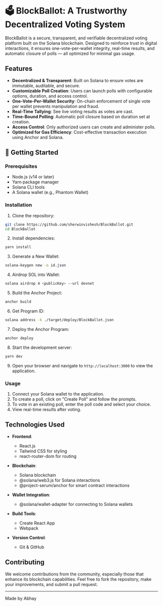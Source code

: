 
# 🗳️ BlockBallot: A Trustworthy Decentralized Voting System

BlockBallot is a secure, transparent, and verifiable decentralized voting platform built on the Solana blockchain. Designed to reinforce trust in digital interactions, it ensures one-vote-per-wallet integrity, real-time results, and automatic closure of polls — all optimized for minimal gas usage.

## Features

- **Decentralized & Transparent**: Built on Solana to ensure votes are immutable, auditable, and secure.
- **Customizable Poll Creation**: Users can launch polls with configurable options, duration, and access control.
- **One-Vote-Per-Wallet Security**: On-chain enforcement of single vote per wallet prevents manipulation and fraud.
- **Real-Time Tallying**: See live voting results as votes are cast.
- **Time-Bound Polling**: Automatic poll closure based on duration set at creation.
- **Access Control**: Only authorized users can create and administer polls.
- **Optimized for Gas Efficiency**: Cost-effective transaction execution using Anchor and Solana.

## 🚀 Getting Started

### Prerequisites

- Node.js (v14 or later)
- Yarn package manager
- Solana CLI tools
- A Solana wallet (e.g., Phantom Wallet)

### Installation

1. Clone the repository:
```bash
git clone https://github.com/sherwinvishesh/BlockBallot.git
cd BlockBallot
```
2. Install dependencies:
```bash
yarn install
```
3. Generate a New Wallet:
```bash
solana-keygen new -o id.json
```
4. Airdrop SOL into Wallet:
```bash
solana airdrop 4 <publicKey> --url devnet
```
5. Build the Anchor Project:
```bash
anchor build
```
6. Get Program ID:
```bash
solana address -k ./target/deploy/BlockBallot.json
```
7. Deploy the Anchor Program:
```bash
anchor deploy
```
8. Start the development server:
```bash
yarn dev
```

9. Open your browser and navigate to `http://localhost:3000` to view the application.

### Usage

1. Connect your Solana wallet to the application.
2. To create a poll, click on "Create Poll" and follow the prompts.
3. To vote in an existing poll, enter the poll code and select your choice.
4. View real-time results after voting.


## Technologies Used

- **Frontend**:
  - React.js
  - Tailwind CSS for styling
  - react-router-dom for routing

- **Blockchain**:
  - Solana blockchain
  - @solana/web3.js for Solana interactions
  - @project-serum/anchor for smart contract interactions

- **Wallet Integration**:
  - @solana/wallet-adapter for connecting to Solana wallets

- **Build Tools**:
  - Create React App
  - Webpack

- **Version Control**:
  - Git & GitHub


## Contributing

We welcome contributions from the community, especially those that enhance its blockchain capabilities. Feel free to fork the repository, make your improvements, and submit a pull request.

---


Made by Abhay








